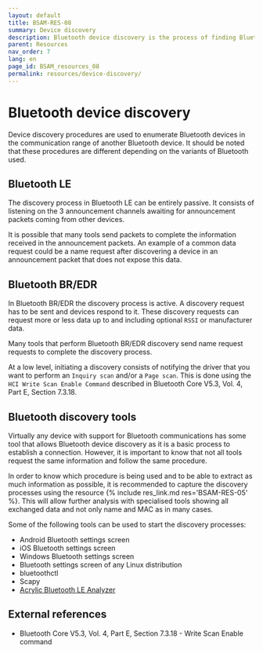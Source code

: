 ```yaml
---
layout: default
title: BSAM-RES-08
summary: Device discovery
description: Bluetooth device discovery is the process of finding Bluetooth devices within the communication range of another Bluetooth device
parent: Resources
nav_order: 7
lang: en
page_id: BSAM_resources_08
permalink: resources/device-discovery/
---
```


# Bluetooth device discovery

Device discovery procedures are used to enumerate Bluetooth devices in the communication range of another Bluetooth device. It should be noted that these procedures are different depending on the variants of Bluetooth used.


## Bluetooth LE

The discovery process in Bluetooth LE can be entirely passive. It consists of listening on the 3 announcement channels awaiting for announcement packets coming from other devices.

It is possible that many tools send packets to complete the information received in the announcement packets. An example of a common data request could be a name request after discovering a device in an announcement packet that does not expose this data.


## Bluetooth BR/EDR

In Bluetooth BR/EDR the discovery process is active. A discovery request has to be sent and devices respond to it. These discovery requests can request more or less data up to and including optional `RSSI` or manufacturer data.

Many tools that perform Bluetooth BR/EDR discovery send name request requests to complete the discovery process.

At a low level, initiating a discovery consists of notifying the driver that you want to perform an `Inquiry scan` and/or a `Page scan`. This is done using the `HCI Write Scan Enable Command` described in Bluetooth Core V5.3, Vol. 4, Part E, Section 7.3.18.


## Bluetooth discovery tools

Virtually any device with support for Bluetooth communications has some tool that allows Bluetooth device discovery as it is a basic process to establish a connection. However, it is important to know that not all tools request the same information and follow the same procedure.

In order to know which procedure is being used and to be able to extract as much information as possible, it is recommended to capture the discovery processes using the resource {% include res_link.md res='BSAM-RES-05' %}. This will allow further analysis with specialised tools showing all exchanged data and not only name and MAC as in many cases.

Some of the following tools can be used to start the discovery processes:

* Android Bluetooth settings screen
* iOS Bluetooth settings screen
* Windows Bluetooth settings screen
* Bluetooth settings screen of any Linux distribution
* bluetoothctl
* Scapy
* [Acrylic Bluetooth LE Analyzer](https://www.acrylicwifi.com/bluetooth-analyzer/)


## External references

* Bluetooth Core V5.3, Vol. 4, Part E, Section 7.3.18 - Write Scan Enable command
